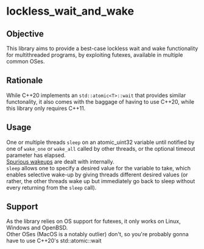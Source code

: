 # lockless_wait_and_wake
## Objective
This library aims to provide a best-case lockless wait and wake functionality for multithreaded programs, by exploiting futexes, available in multiple common OSes.  


## Rationale  
While C++20 implements an `std::atomic<T>::wait` that provides similar functonality, it also comes with the baggage of having to use C++20, while this library only requires C++11.

## Usage
One or multiple threads `sleep` on an atomic_uint32 variable until notified by one of `wake_one` or `wake_all` called by other threads, or the optional timeout parameter has elapsed.  
[Spurious wakeups](https://en.wikipedia.org/wiki/Spurious_wakeup) are dealt with internally.  
`sleep` allows one to specify a desired value for the variable to take, which enables selective wake-up by giving threads different desired values (or rather, the other threads wake up but immediately go back to sleep without every returning from the `sleep` call).

## Support
As the library relies on OS support for futexes, it only works on Linux, Windows and OpenBSD.  
Other OSes (MacOS is a notably outlier) don't, so you're probably gonna have to use C++20's std::<T>atomic::wait

